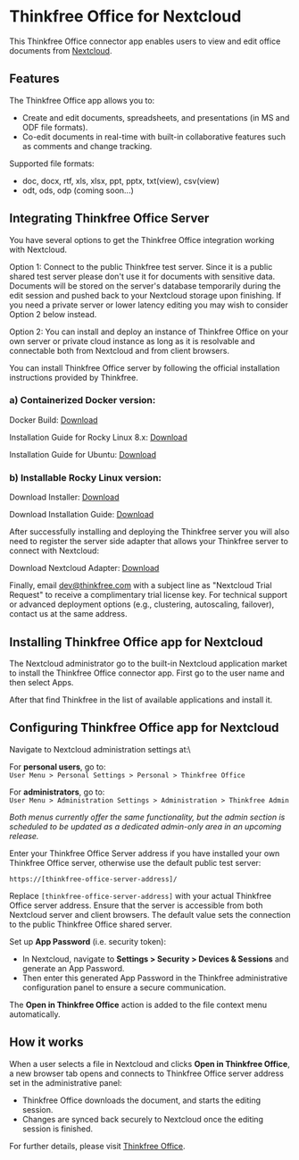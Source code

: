 # Thinkfree Office for Nextcloud

This Thinkfree Office connector app enables users to view and edit office documents from [Nextcloud](https://nextcloud.com).

## Features

The Thinkfree Office app allows you to:

- Create and edit documents, spreadsheets, and presentations (in MS and ODF file formats).
- Co-edit documents in real-time with built-in collaborative features such as comments and change tracking.

Supported file formats:
- doc, docx, rtf, xls, xlsx, ppt, pptx, txt(view), csv(view)
- odt, ods, odp (coming soon...)


## Integrating Thinkfree Office Server
You have several options to get the Thinkfree Office integration working with Nextcloud.

Option 1: Connect to the public Thinkfree test server. Since it is a public shared test server please don't use it for documents with sensitive data. Documents will be stored on the server's database temporarily during the edit session and pushed back to your Nextcloud storage upon finishing.  If you need a private server or lower latency editing you may wish to consider Option 2 below instead.

Option 2: You can install and deploy an instance of Thinkfree Office on your own server or private cloud instance as long as it is resolvable and connectable both from Nextcloud and from client browsers.

You can install Thinkfree Office server by following the official installation instructions provided by Thinkfree.

### a) Containerized Docker version:
Docker Build:  [Download](https://download.thinkfree.com/ThinkfreeOffice/(ThinkfreeOffice)_Single-Container-Docker-Image_v2.5.3_20250325.tar.bz2?Expires=2058739199&Signature=gz-teJTwWGJ-3wrmn7aX5COg8MmW3RYH~cllEVs6nMsOwm~3uWUHJYJTrd8lQQguLbPi6kqeqxWIH9vScBbMncTmw8rISuMnTiQDmUgHcj5sbVnbGrlz4kJQzBBEfk44Mn-RtIVeJds4wEM8IAKBPBIZ15o8DpZ9tuaunVtUz8OHlZ3wIDavO0gG3eHHGqkNMpOqr0oel0gBN1Oa4w13VuAUuilAHJLF0llyMHwwCjVNpbOqcOa~mQ4KCCDvJSNjxAkdyS0HCCKHLM3bdBxwTsWM33Kzprd2f4fIkhIXkJDAhX57DCuAY8jmrOc8XFVQD51HPjjlkkuQStfZqZt7Bw__&Key-Pair-Id=K271DD4C82VU9X)

Installation Guide for Rocky Linux 8.x: [Download](https://download.thinkfree.com/ThinkfreeOffice/(ThinkfreeOffice)_Docker-Container-Installation-Guide-Cent-Rocky_v2.5.0_20241210.pdf?Expires=2058739199&Signature=bK79PSQe3CepbUNv6-AlmyiOnKSR59FqRoTH~3DMJGgs17oP9slRwk9il4m~u03lSNMFwfrAE31ZICFxB2S4izhCNTCOWkaP90JjEOXIMAo1XqfiDSitbMALkaKpxvoJvMO50ggaASDo4ixoFDb2abIPu3rvRE5eemWSIgJtWGZFh9ca6qcHAnmY1EyoToKyo2vV7rHkm1iiB9xkoEUEdZCSDYRo~VFHokKo41QXcIMPNoEqSIeuyBZevmRrd2jaR3geEeOAFx0BRrbxsHSi1HOsbMGsSSnQeB04YSgHaQKeVPQcsAy3oR3vIpaKwT8GNrKXTiychOdwiKOwKJN1Lw__&Key-Pair-Id=K271DD4C82VU9X)

Installation Guide for Ubuntu: [Download](https://download.thinkfree.com/ThinkfreeOffice/(ThinkfreeOffice)_Docker-Container-Installation-Guide-Ubuntu_v2.5.0_20241210.pdf?Expires=2058739199&Signature=Z4pTA93aatupIfijPaLROKuz~~oeFntcXR7tpzZEHSpOmrmcxt5dOlBQ3xkGEt~c8svYt7AiRcbF1d2BvULLDhsoxDHuIFmIDMXXyTJ05Et95X~aoUWSUYV-i9YfzFxNQfzO8nEQ2kuYQ45~KfdxIgmDLCFw-kbA3s6QPnCgIqgA39UwJuJiXwEoAaiv6qTMzm~gFYPtehvP8QHleNnEXwvBOYYxdV45-AvLtJ5qmwWRe856EAI~yOeAFGC271Hg6hjfzei0EwvNE0m82yJxjAPTY2QTKYqBOJZI1UdUKdfSDR-9t1QTR484s-YsY5Hzco6pWo5BeXu5jJdRSu8mCQ__&Key-Pair-Id=K271DD4C82VU9X)

### b) Installable Rocky Linux version:
Download Installer:  [Download](https://download.thinkfree.com/ThinkfreeOffice/thinkfree-office-all-in-one-installer-v2.5.3-20250325-rockylinux8.tar?Expires=2058739199&Signature=msddkQiKnXDYpgnnIOCJLaUOxi8wBV2IvALdO7HPxL3brlCvbW7xdCymGZLeh-fpTEzt07NKYsPVPeydEQqkv3ik9ec0k8BNZmg1B6~hU~gD2NkXWf-ksI0SdvyAQEICt1h~9WXiiBpgsCSFtmeipI-TovNDQ1ey2gQgV~z5RhC1-rRduSvyQj8C9kbCRPtMm6Xba8m3e4iDZGZW~twhmffLkwo-Vjdj-t59bpWEXtNX6JzD8FNXhsAhoviL8vhx0v1qsSes9vhx1wQeSSKt3THxohs9ss3yf7Nz4P0W0g0j1eR90zyXpPfGHEu6fXwEkXH9sBvlc5KUP6VKt89QHQ__&Key-Pair-Id=K271DD4C82VU9X)

Download Installation Guide: [Download](https://download.thinkfree.com/ThinkfreeOffice/(ThinkfreeOffice)_Installation-Guide_v2.5.1_20250124.pdf?Expires=2058739199&Signature=hwgELmnqZ88b3W5jS6aNxx~8CbBHAOIAdSWwkJog0rq1FAXCLl3I6p5Fht6HMi6JF-tdbXliLU7zf4~xvF58wbVzXpg~ZSInc2chtNiVJDUgYhtQZZnAhqftaFpZLtbw3J-E~jkM3hPxtKloLJmVp37iMje3uxvOy~lDHnn7zWKTTx0gpH35O0J1YGEINx-Fm8VR26jfNTR1rcwLJ3bVNDZUK7e8yQ1McM-L839rd9FCk~gV8N8Tr4jA1NJHNAqrhY8uI4sndx6AyPEZwCmMog0fX~X8JNc1v7kkMbJJ6MyHeYk53~DTexT57~TY2HltDX2a7G5MBiUrlkejVUhoPQ__&Key-Pair-Id=K271DD4C82VU9X)


After successfully installing and deploying the Thinkfree server you will also need to register the server side adapter that allows your Thinkfree server to connect with Nextcloud:

Download Nextcloud Adapter: [Download](https://download.thinkfree.com/ThinkfreeOffice/Adapter/nextcloud-develop.jar?Expires=2060553599&Signature=lVkBHTuwLYCuuZAj-N-DA0Nfq0urCdVKMuRCmYQrzsSZTZw3XOAkYHb2iZYraGz26YTjMl6QJXjn--cylV0jXOA~xhT81s8sIDJJwW~C18mqmDkQsZC1oRvARTUkkz9fyDrtY7ERIHhQrsQsXrzIRXFlUtC3gvnP5BTQtz27fjWPOR035HtyO~8CELi5szBKNvY9iTrfTdcdNmCTPDk2Nr-iS5F-RqqpHsYhuPp7KfQVjFOFtMoGRpn7EKX29Vl6LL4l7YO-sJ2QG-f3BzePyqPql8cfTEj-t8B8XDZuElCUdqOhP4DbzByIHUvOHAdUj9nd8D08kyDetjoK0MuG9Q__&Key-Pair-Id=K271DD4C82VU9X)


Finally, email dev@thinkfree.com with a subject line as "Nextcloud Trial Request" to receive a complimentary trial license key. For technical support or advanced deployment options (e.g., clustering, autoscaling, failover), contact us at the same address.

## Installing Thinkfree Office app for Nextcloud
The Nextcloud administrator go to the built-in Nextcloud application market to install the Thinkfree Office connector app. First go to the user name and then select Apps.

After that find Thinkfree in the list of available applications and install it.

## Configuring Thinkfree Office app for Nextcloud

Navigate to Nextcloud administration settings at:\

For **personal users**, go to:  
`User Menu > Personal Settings > Personal > Thinkfree Office`  

For **administrators**, go to:  
`User Menu > Administration Settings > Administration > Thinkfree Admin`

*Both menus currently offer the same functionality, but the admin section is scheduled to be updated as a dedicated admin-only area in an upcoming release.*

Enter your Thinkfree Office Server address if you have installed your own Thinkfree Office server, otherwise use the default public test server:

```
https://[thinkfree-office-server-address]/ 
```

Replace `[thinkfree-office-server-address]` with your actual Thinkfree Office server address. Ensure that the server is accessible from both Nextcloud server and client browsers. The default value sets the connection to the public Thinkfree Office shared server.

Set up **App Password** (i.e. security token):

- In Nextcloud, navigate to **Settings > Security > Devices & Sessions** and generate an App Password.
- Then enter this generated App Password in the Thinkfree administrative configuration panel to ensure a secure communication.


The **Open in Thinkfree Office** action is added to the file context menu automatically.


## How it works

When a user selects a file in Nextcloud and clicks **Open in Thinkfree Office**, a new browser tab opens and connects to Thinkfree Office server address set in the administrative panel:

- Thinkfree Office downloads the document, and starts the editing session.
- Changes are synced back securely to Nextcloud once the editing session is finished.

For further details, please visit [Thinkfree Office](https://www.thinkfree.com).
